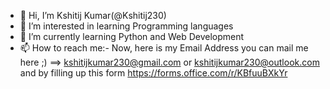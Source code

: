 - 👋 Hi, I’m Kshitij Kumar(@Kshitij230)
- 👀 I’m interested in learning Programming languages
- 🌱 I’m currently learning Python and Web Development
- 📫 How to reach me:- Now, here is my Email Address you can mail me here ;) ==> kshitijkumar230@gmail.com or kshitijkumar230@outlook.com and by filling up this form https://forms.office.com/r/KBfuuBXkYr


<!---
Kshitij-Python/Kshitij-Python is a ✨ special ✨ repository because its `README.md` (this file) appears on your GitHub profile.
You can click the Preview link to take a look at your changes.
--->

